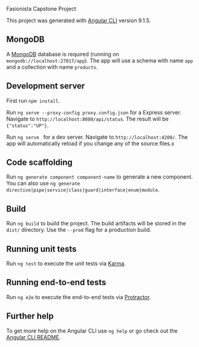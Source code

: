 Fasionista Capstone Project

This project was generated with [Angular CLI](https://github.com/angular/angular-cli) version 9.1.5.

## MongoDB 

A [MongoDB](https://docs.mongodb.com/manual/tutorial/) database is required (running on `mongodb://localhost:27017/app`).
The app will use a schema with name `app` and a collection with name `products`.

## Development server

First run `npm install`.

Run `ng serve --proxy-config proxy.config.json` for a Express server. Navigate to `http://localhost:8080/api/status`. The result will be `{"status":"UP"}`.

Run `ng serve ` for a dev server. Navigate to `http://localhost:4200/`. The app will automatically reload if you change any of the source files.x

## Code scaffolding

Run `ng generate component component-name` to generate a new component. You can also use `ng generate directive|pipe|service|class|guard|interface|enum|module`.

## Build

Run `ng build` to build the project. The build artifacts will be stored in the `dist/` directory. Use the `--prod` flag for a production build.

## Running unit tests

Run `ng test` to execute the unit tests via [Karma](https://karma-runner.github.io).

## Running end-to-end tests

Run `ng e2e` to execute the end-to-end tests via [Protractor](http://www.protractortest.org/).

## Further help

To get more help on the Angular CLI use `ng help` or go check out the [Angular CLI README](https://github.com/angular/angular-cli/blob/master/README.md).
